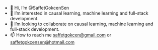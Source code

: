 - 👋 Hi, I’m @SaffetGokcenSen
- 👀 I’m interested in causal learning, machine learning and full-stack development.
- 💞️ I’m looking to collaborate on causal learning, machine learning and full-stack development.
- 📫 How to reach me saffetgokcen@gmail.com or saffetgokcensen@hotmail.com

<!---
SaffetGokcenSen/SaffetGokcenSen is a ✨ special ✨ repository because its `README.md` (this file) appears on your GitHub profile.
You can click the Preview link to take a look at your changes.
--->
